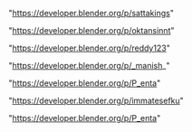 "https://developer.blender.org/p/sattakings"

"https://developer.blender.org/p/oktansinnt"

"https://developer.blender.org/p/reddy123"

"https://developer.blender.org/p/_manish_"

"https://developer.blender.org/p/P_enta"

"https://developer.blender.org/p/immatesefku"

 
"https://developer.blender.org/p/P_enta"


 
